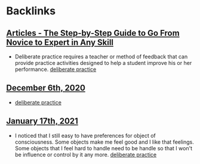 
# Backlinks
## [Articles - The Step-by-Step Guide to Go From Novice to Expert in Any Skill](<Articles - The Step-by-Step Guide to Go From Novice to Expert in Any Skill.md>)
- Deliberate practice requires a teacher or method of feedback that can provide practice activities designed to help a student improve his or her performance. [deliberate practice](<deliberate practice.md>)

## [December 6th, 2020](<December 6th, 2020.md>)
- [deliberate practice](<deliberate practice.md>)

## [January 17th, 2021](<January 17th, 2021.md>)
- I noticed that I still easy to have preferences for object of consciousness. Some objects make me feel good and I like that feelings. Some objects that I feel hard to handle need to be handle so that I won't be influence or control by it any more. [deliberate practice](<deliberate practice.md>)

